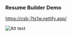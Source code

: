 ### Resume Builder Demo
https://csb-7ts1w.netlify.app/

![Alt text](H:\MERNSTACK2\javascriptMastery\PortfolioSite\src\assets\work5.png?raw=true "RESUME BUILDER")
